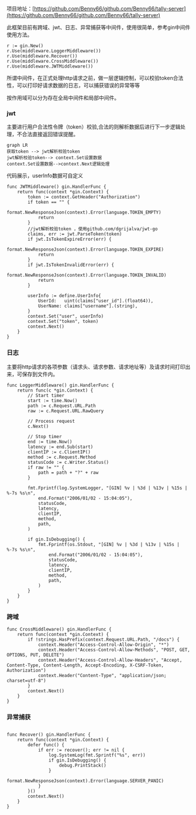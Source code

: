 项目地址：[https://github.com/Benny66/github.com/Benny66/tally-server](https://github.com/Benny66/github.com/Benny66/tally-server)

此框架目前有跨域、jwt、日志、异常捕获等中间件，使用很简单，参考gin中间件使用方法。
```
r := gin.New()
r.Use(middleware.LoggerMiddleware())
r.Use(middleware.Recover())
r.Use(middleware.CrossMiddleware())
r.Use(middleware.JWTMiddleware())
```
所谓中间件，在正式处理http请求之前，做一层逻辑控制，可以校验token合法性，可以打印好请求数据的日志，可以捕获错误的异常等等

按作用域可以分为存在全局中间件和局部中间件。


### jwt
主要进行用户合法性令牌（token）校验,合法的则解析数据后进行下一步逻辑处理，不合法直接返回错误提醒。

```
graph LR
获取token --> jwt解析校验token 
jwt解析校验token--> context.Set设置数据
context.Set设置数据-->context.Next逻辑处理
```
代码展示，userInfo数据可自定义
```
func JWTMiddleware() gin.HandlerFunc {
	return func(context *gin.Context) {
		token := context.GetHeader("Authorization")
		if token == "" {
			format.NewResponseJson(context).Error(language.TOKEN_EMPTY)
			return
		}
        //jwt解析校验token ，使用github.com/dgrijalva/jwt-go
		claims, err := jwt.ParseToken(token)
		if jwt.IsTokenExpireError(err) {
			format.NewResponseJson(context).Error(language.TOKEN_EXPIRE)
			return
		}
		if jwt.IsTokenInvalidError(err) {
			format.NewResponseJson(context).Error(language.TOKEN_INVALID)
			return
		}

		userInfo := define.UserInfo{
			UserId:   uint(claims["user_id"].(float64)),
			UserName: claims["username"].(string),
		}
		context.Set("user", userInfo)
		context.Set("token", token)
		context.Next()
	}
}

```
### 日志

主要将http请求的各项参数（请求头、请求参数、请求地址等）及请求时间打印出来，可保存到文件内。

```
func LoggerMiddleware() gin.HandlerFunc {
	return func(c *gin.Context) {
		// Start timer
		start := time.Now()
		path := c.Request.URL.Path
		raw := c.Request.URL.RawQuery

		// Process request
		c.Next()

		// Stop timer
		end := time.Now()
		latency := end.Sub(start)
		clientIP := c.ClientIP()
		method := c.Request.Method
		statusCode := c.Writer.Status()
		if raw != "" {
			path = path + "?" + raw
		}

		fmt.Fprintf(log.SystemLogger, "[GIN] %v | %3d | %13v | %15s | %-7s %s\n",
			end.Format("2006/01/02 - 15:04:05"),
			statusCode,
			latency,
			clientIP,
			method,
			path,
		)

		if gin.IsDebugging() {
			fmt.Fprintf(os.Stdout, "[GIN] %v | %3d | %13v | %15s | %-7s %s\n",
				end.Format("2006/01/02 - 15:04:05"),
				statusCode,
				latency,
				clientIP,
				method,
				path,
			)
		}
	}
}
```

### 跨域
```
func CrossMiddleware() gin.HandlerFunc {
	return func(context *gin.Context) {
		if !strings.HasPrefix(context.Request.URL.Path, "/docs") {
			context.Header("Access-Control-Allow-Origin", "*")
			context.Header("Access-Control-Allow-Methods", "POST, GET, OPTIONS, PUT, DELETE")
			context.Header("Access-Control-Allow-Headers", "Accept, Content-Type, Content-Length, Accept-Encoding, X-CSRF-Token, Authorization")
			context.Header("Content-Type", "application/json; charset=utf-8")
		}
		context.Next()
	}
}

```

### 异常捕获
```

func Recover() gin.HandlerFunc {
	return func(context *gin.Context) {
		defer func() {
			if err := recover(); err != nil {
				log.SystemLog(fmt.Sprintf("%s", err))
				if gin.IsDebugging() {
					debug.PrintStack()
				}
				format.NewResponseJson(context).Error(language.SERVER_PANIC)
			}
		}()
		context.Next()
	}
}

```